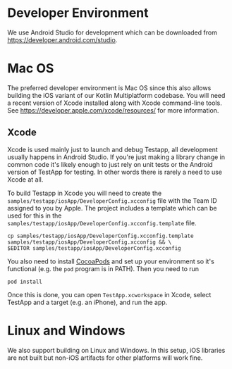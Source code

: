 # Developer Environment

We use Android Studio for development which can be downloaded from
https://developer.android.com/studio.

# Mac OS

The preferred developer environment is Mac OS since this also allows building the iOS variant
of our Kotlin Multiplatform codebase. You will need a recent version of Xcode installed along
with Xcode command-line tools. See https://developer.apple.com/xcode/resources/ for more
information.

## Xcode

Xcode is used mainly just to launch and debug Testapp, all development usually happens
in Android Studio. If you're just making a library change in common code it's likely
enough to just rely on unit tests or the Android version of TestApp for testing. In other
words there is rarely a need to use Xcode at all.

To build Testapp in Xcode you will need to create the `samples/testapp/iosApp/DeveloperConfig.xcconfig`
file with the Team ID assigned to you by Apple. The project includes a template which can
be used for this in the `samples/testapp/iosApp/DeveloperConfig.xcconfig.template` file.

```shell
cp samples/testapp/iosApp/DeveloperConfig.xcconfig.template samples/testapp/iosApp/DeveloperConfig.xcconfig && \
$EDITOR samples/testapp/iosApp/DeveloperConfig.xcconfig
```

You also need to install [CocoaPods](https://cocoapods.org/) and set up your environment so
it's functional (e.g. the `pod` program is in PATH). Then you need to run

```shell
pod install
```

Once this is done, you can open `TestApp.xcworkspace` in Xcode, select TestApp and a target
(e.g. an iPhone), and run the app.

# Linux and Windows

We also support building on Linux and Windows. In this setup, iOS libraries are not built
but non-iOS artifacts for other platforms will work fine.